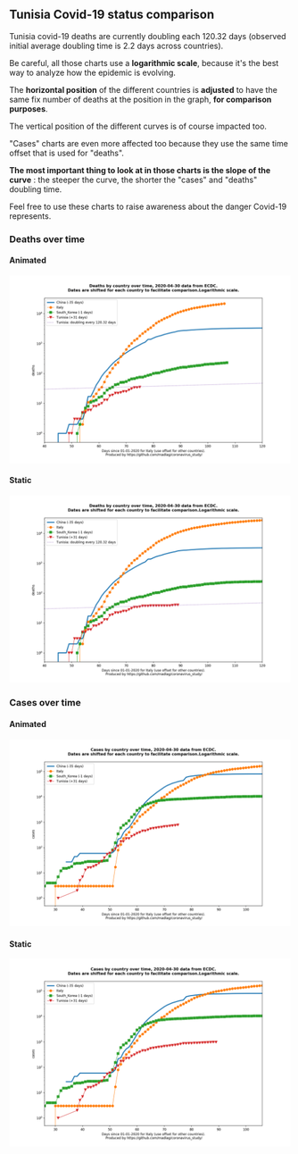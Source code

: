 ## Tunisia Covid-19 status comparison 

Tunisia covid-19 deaths are currently doubling each 120.32 days (observed initial average doubling time is 2.2 days across countries).



Be careful, all those charts use a **logarithmic scale**, because it's the best way to analyze how the epidemic is evolving.
 
The **horizontal position** of the different countries is **adjusted** to have the same fix number of deaths at the position in the graph, **for comparison purposes**.

The vertical position of the different curves is of course impacted too.

"Cases" charts are even more affected too because they use the same time offset that is used for "deaths".

**The most important thing to look at in those charts is the slope of the curve** : the steeper the curve, the shorter the "cases" and "deaths" doubling time.

Feel free to use these charts to raise awareness about the danger Covid-19 represents. 


 
### Deaths over time
 
#### Animated
![Tunisia covid-19 deaths animated chart](https://raw.githubusercontent.com/madlag/coronavirus_study/master/notebooks/graphs/2020-04-30/countries/Tunisia/2020-04-30_Tunisia_deaths.gif "Tunisia covid-19 deaths animated chart")   
 
#### Static
![Tunisia covid-19 deaths static chart](https://raw.githubusercontent.com/madlag/coronavirus_study/master/notebooks/graphs/2020-04-30/countries/Tunisia/2020-04-30_Tunisia_deaths.png "Tunisia covid-19 deaths static chart")   

 
### Cases over time
 
#### Animated
![Tunisia covid-19 cases animated chart](https://raw.githubusercontent.com/madlag/coronavirus_study/master/notebooks/graphs/2020-04-30/countries/Tunisia/2020-04-30_Tunisia_cases.gif "Tunisia covid-19 cases animated chart")   
 
#### Static
![Tunisia covid-19 cases static chart](https://raw.githubusercontent.com/madlag/coronavirus_study/master/notebooks/graphs/2020-04-30/countries/Tunisia/2020-04-30_Tunisia_cases.png "Tunisia covid-19 cases static chart")   

